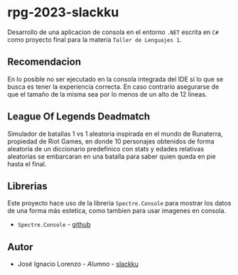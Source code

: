 ﻿# rpg-2023-slackku
Desarrollo de una aplicacion de consola en el entorno `.NET` escrita en `C#` como proyecto final para la materia `Taller de Lenguajes 1`.

## Recomendacion
En lo posible no ser ejecutado en la consola integrada del IDE si lo que se busca es tener la experiencia correcta. En caso contrario asegurarse de que el tamaño de la misma sea por lo menos de un alto de 12 lineas.

## League Of Legends Deadmatch
Simulador de batallas 1 vs 1 aleatoria inspirada en el mundo de Runaterra, propiedad de Riot Games, en donde 10 personajes obtenidos de forma aleatoria de un diccionario predefinico con stats y edades relativas aleatorias se embarcaran en una batalla para saber quien queda en pie hasta el final.

## Librerias

Este proyecto hace uso de la libreria `Spectre.Console` para mostrar los datos de una forma más estetica, como tambien para usar imagenes en consola.
- `Spectre.Console` - [github](https://github.com/spectreconsole/spectre.console)

## Autor
- José Ignacio Lorenzo - _Alumno_ - [slackku](https://github.com/slackku)
